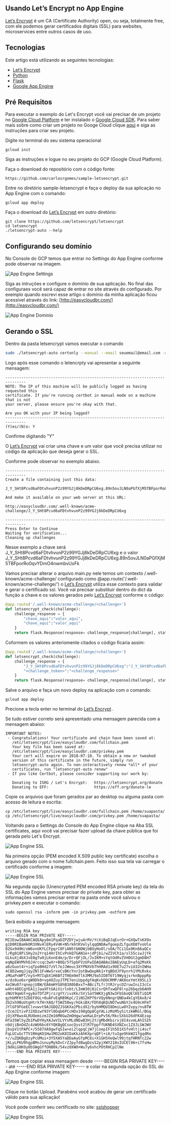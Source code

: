 Usando Let’s Encrypt no App Engine
---
[Let’s Encrypt](https://letsencrypt.org/) é um CA (Certificate Authority) open, ou seja, totalmente free, com ele podemos gerar certificados digitais (SSL) para websites, microservices entre outros casos de uso.

Tecnologias
---
Este artigo está utilizando as seguintes tecnologias:

  - [Let’s Encrypt](https://letsencrypt.org/)
  - [Python](https://www.python.org/)
  - [Flask](http://flask.pocoo.org/)
  - [Google App Engine](https://cloud.google.com/appengine/)
  
 Pré Requisitos
  ---
 Para executar o exemplo do Let's Encrypt você vai precisar de um projeto no [Google Cloud Platform](https://console.cloud.google.com) e ter instalado o [Google Cloud SDK](https://cloud.google.com/sdk/downloads?hl=pt-br).
 Para saber mais sobre como criar um projeto no Googe Cloud clique [aqui](https://cloud.google.com/sdk/downloads?hl=pt-br) e siga as instruções para criar seu projeto.
 
Digite no terminal do seu sistema operacional
```
gcloud init
```
Siga as instruções e logue no seu projeto do GCP (Google Cloud Platform).

Faça o download do repositório com o código fonte:

```
https://github.com/carlosrgomes/sample-letsencrypt.git
```

Entre no diretório sample-letsencrypt e faça o deploy da sua aplicação no App Engine com o comando:
```
gcloud app deploy
```

Faça o download do [Let’s Encrypt](https://letsencrypt.org/) em outro diretório:

```
git clone https://github.com/letsencrypt/letsencrypt
cd letsencrypt
./letsencrypt-auto --help
```

Configurando seu domínio
---
No Console do GCP temos que entrar no Settings do App Engine conforme pode observar na imagem.


![App Engine Settings](images/appenginesettings.png)

Siga as intruções e configure o domínio de sua aplicação. No final das configuraes você será capaz de entrar no site através do configurado. Por exemplo quando escrevi esse artigo o domínio da minha aplicação ficou acessível através do link:
[http://easycloudbr.com/](http://easycloudbr.com/)

![App Engine Dominio](images/dominio1.png)

Gerando o SSL
---
Dentro da pasta letsencrypt vamos executar o comando

```bash
sudo ./letsencrypt-auto certonly --manual --email seuemail@email.com -d seudominio.com
```
Logo após esse comando o letencrpty vai apresentar a seguinte mensagem:

```
-------------------------------------------------------------------------------
NOTE: The IP of this machine will be publicly logged as having requested this
certificate. If you're running certbot in manual mode on a machine that is not
your server, please ensure you're okay with that.

Are you OK with your IP being logged?
-------------------------------------------------------------------------------
(Y)es/(N)o: Y

```
Confirme digitando "Y"

O [Let’s Encrypt](https://letsencrypt.org/) vai criar uma chave e um valor que você precisa utilizar no código da aplicação que deseja gerar o SSL.

Conforme pode observar no exemplo abaixo.

```
-------------------------------------------------------------------------------
Create a file containing just this data:

J_Y_SHt8Pcvd6aFDtvhvunP2z99YGJj8kDeDRpCU6xg.89n5ovJLN0aPGfXjM5TBFporRo0qvYDmO4nwmbvUxFk

And make it available on your web server at this URL:

http://easycloudbr.com/.well-known/acme-challenge/J_Y_SHt8Pcvd6aFDtvhvunP2z99YGJj8kDeDRpCU6xg

-------------------------------------------------------------------------------
Press Enter to Continue
Waiting for verification...
Cleaning up challenges
```
Nesse exemplo a chave será J_Y_SHt8Pcvd6aFDtvhvunP2z99YGJj8kDeDRpCU6xg e o valor J_Y_SHt8Pcvd6aFDtvhvunP2z99YGJj8kDeDRpCU6xg.89n5ovJLN0aPGfXjM5TBFporRo0qvYDmO4nwmbvUxFk

Vamos precisar alterar o arquivo main.py nele temos um contexto /.well-known/acme-challenge/<challenge> configurado como @app.route('/.well-known/acme-challenge/<challenge>') o [Let’s Encrypt](https://letsencrypt.org/) utiliza esse contexto para validar e gerar o certificado ssl. Você vai precisar substituir dentro do dict da função a chave e os valores gerados pelo [Let’s Encrypt](https://letsencrypt.org/) conforme o código:
  
```python
@app.route('/.well-known/acme-challenge/<challenge>')
def letsencrypt_check(challenge):
    challenge_response = {
        "chave_aqui":"valor_aqui",
        "chave_aqui":"valor_aqui"
    }
    return flask.Response(response= challenge_response[challenge], status=200, mimetype='text/plain')
```

Coformem os valores anteriomente citados o código ficaria assim:

```python
@app.route('/.well-known/acme-challenge/<challenge>')
def letsencrypt_check(challenge):
    challenge_response = {
        "J_Y_SHt8Pcvd6aFDtvhvunP2z99YGJj8kDeDRpCU6xg":"J_Y_SHt8Pcvd6aFDtvhvunP2777Jj8kDeDRpCU6xg.89n5ovJL777jM5TBFporRo0qvYDmO4nwmbvUxFk",
        "<challenge_token>":"<challenge_response>"
    }
    return flask.Response(response= challenge_response[challenge], status=200, mimetype='text/plain')
 ```
Salve o arquivo e faça um novo deploy na aplicação com o comando:

```
gcloud app deploy
```

Precione a tecla enter no terminal do [Let’s Encrypt](https://letsencrypt.org/) .

Se tudo estiver correto será apresentado uma mensagem parecida com a mensagem abaixo:

```
IMPORTANT NOTES:
 - Congratulations! Your certificate and chain have been saved at:
   /etc/letsencrypt/live/easycloudbr.com/fullchain.pem
   Your key file has been saved at:
   /etc/letsencrypt/live/easycloudbr.com/privkey.pem
   Your cert will expire on 2018-07-18. To obtain a new or tweaked
   version of this certificate in the future, simply run
   letsencrypt-auto again. To non-interactively renew *all* of your
   certificates, run "letsencrypt-auto renew"
 - If you like Certbot, please consider supporting our work by:

   Donating to ISRG / Let's Encrypt:   https://letsencrypt.org/donate
   Donating to EFF:                    https://eff.org/donate-le
```

Copie os arquivos que foram gerados par ao desktop ou alguma pasta com acesso de leitura e escrita:

```
cp /etc/letsencrypt/live/easycloudbr.com/fullchain.pem /home/suapasta/
cp /etc/letsencrypt/live/easycloudbr.com/privkey.pem /home/suapasta/
```

Voltando para o Settings do Console do App Engine clique na Aba SSL certificates, aqui você vai precisar fazer upload da chave pública que foi gerada pelo Let's Encrypt.

![App Engine SSL](images/ssl.png)

Na primeira opção (PEM encoded X.509 public key certificate) escolha o arquivo gerado com o nome fullchain.pem.
Feito isso sua tela vai carregar o certificado conforme a imagem:

![App Engine SSL](images/ssl2.png)

Na segunda opção (Unencrypted PEM encoded RSA private key) da tela do SSL do App Engine vamos precisar do private key, para obter as informações vamos precisar entrar na pasta onde você salvou o privkey.pem e executar o comando:

```
sudo openssl rsa -inform pem -in privkey.pem -outform pem
```

Será exibido a seguinte mensagem:

```
writing RSA key
-----BEGIN RSA PRIVATE KEY-----
MIIEowIBAAKCAQEApy8m1PqaDZPZDYjwjuArRV/YcXiBqDJqEvrOr+GXQwTsKX9x
g1D0RIBaHkOR3XNv4lERy4V4K+N5rk6tKVelylqqQNDAwfgoepZLfguXD8TvoUlo
82Gx949H/xW6vnUKYLCFpqrC0FiAN5tbNOWjbBUyHoOl/sOA/TCi1Gx0Kn66aQCv
l/Rg018PiSHy2o2Yrq14HrIhCvPnkQ7GAN1e+jdPjbi/wZIVCh1a/sl55ciwJjYk
GLkuXj4bXJvE0gTw9jLKonEdm/p/DrrQFjOL/JxIKM+sYqtOdRvZVH0Gt2gmD8H7
eqNpEWVMVhOJ4rccqc3wXr+B8Q/5fSpbFVzUFwIDAQABAoIBAEyUqLD+afq2MsKk
a6zGuot4r+iqTpoBHd27zVl7eJJWeuc3XYPNXVbThHRAd1x9OE7u27viU32nIWHa
4C8D2wmqJjqyZNl1FvWwSrxeCsBKcYnr2otBwQepNk1+YqBDdJF9ynrh1YMiRvkx
zMGaPxWPT/nyS+M7IqbX1H6Bf2THEm9mTlk3MMJ9a5IO8T6T19WyqjsrknBpppRp
v/dz8uo6xrgW9Dk0+vg4OZuyJTPE7eniUppdgfAqKvhDDCRMP/AK8oxYmtX95Li3
4eIWu07rqnepjU8W/EA6mHYG8hB380bBxxT+ABciTLfrJtRJrycOZruwIniI3cCx
w4ht48ECgYEA1jJaaXFtGAiVirlnbt/LImW30j0iCsrQhTxwQF0l+p26bqzb6AH9
zNGt9qmGt+gy6oTDf2Pjrz/gYY/ivzKk/SVjSaY5WKXjgN3w3FbSboQElKETiQ1M
qzhbMFKt5ZbEF8GL+8uAFvEqRB9KpC/IiNS2KPf6rVQy6NngrQNDa4kCgYEAx8/4
Zb2xh9BuUtgHtrkfHrXAQ/fSWZ58wy/hGkiBX/FDh8qKQiNO7wuNbYJs4G9cHFmT
JYlGF9FGeEClvvwvt9AJGDQZJSGKXa2PbidX2/bybHMQUI8DmiLw0YZvpy/nu8TW
rZcmJItivPJ2XDzwY93Yl0Dqb6PCcHDx198gOp8CgYALizMsM5y5itzkWRGl/BGq
jOjXP8wx4LRUOemizmJZm16M0GwZmOHgw/woKwLDrpPv56/RkcSXkU26dFK4Ezap
Hfa35Wl5yZb1PwDYHyXAJwVILVYsMLdNEwB3Hj2Y/gMbdKbirxj8I4svmLAhISIh
nbUjiBnOdZc4zWU6bc6YYQKBgQCsocQsst2lR7FppffUKND4SXNZxc1ZXJLSWJWV
jbspV1tPAPC+/5587XA9gwfqSIw+ei2lqpqCjW7jCoepIF1h5D1XSfvHltji4scf
FqLUCuGcTTV1RHqKO1Hw1MO2oK8IDaKkzAhKXprqQFl+i6/tuIge9hkWZ1fgqdRo
+//uZQKBgDzyPcUMui+3Y5XA5YaDDaAyGfpMC8i+X1GH5XeQwl99jtqfHRNTc22w
jKLyLPKU9hgpBMnJsnuyMykDvCrZJpyfd8wgDzsS2pjXWY218xIUCEl96+i7fsHw
j9dkLG8KOy0bSWgGffOHB0k/54vz0XWO+Wu7y6xhcPOtRHCp2lNe
-----END RSA PRIVATE KEY-----
```

Temos que copiar essa mensagem desde -----BEGIN RSA PRIVATE KEY----- até -----END RSA PRIVATE KEY----- e colar na segunda opção do SSL do App Engine conforme imagem:

![App Engine SSL](images/ssl3.png)

Clique no botão Upload. 
Parabéns você acabou de gerar um certificado válido para sua aplicação!

Você pode conferir seu certificado no site: 
[sslshopper](https://www.sslshopper.com/)

![App Engine SSL](images/ssl_shopper.png)







